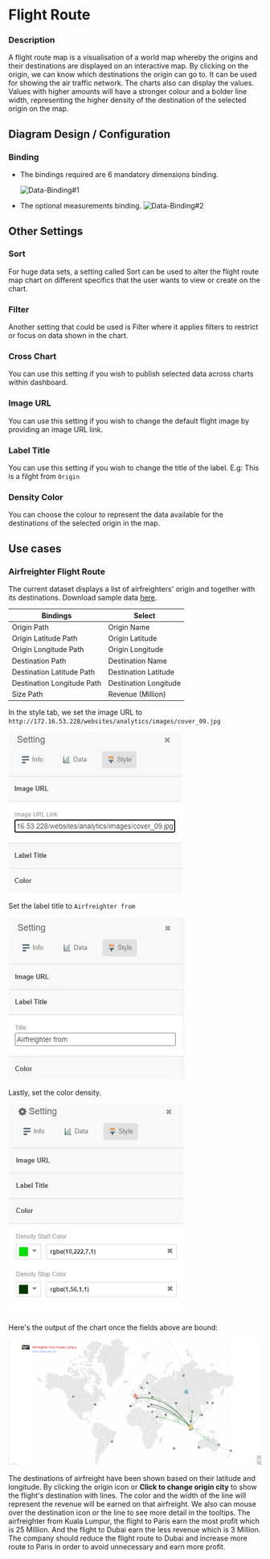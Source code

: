 
# Flight Route
### Description

A flight route map is a visualisation of a world map whereby the origins and their destinations are displayed on an interactive map. By clicking on the origin, we can know which destinations the origin can go to. It can be used for showing the air traffic network. The charts also can display the values. Values with higher amounts will have a stronger colour and a bolder line width, representing the higher density of the destination of the selected origin on the map.

## Diagram Design / Configuration
### Binding
- The bindings required are 6 mandatory dimensions binding.
	>
	![Data-Binding#1](./images/flight-route/Data-Binding#1.png)
	
-  The optional measurements binding.
	![Data-Binding#2](./images/flight-route/Data-Binding#2.png)
	
## Other Settings

### Sort

For huge data sets, a setting called Sort can be used to alter the flight route map chart on different specifics that the user wants to view or create on the chart.

### Filter

Another setting that could be used is Filter where it applies filters to restrict or focus on data shown in the chart.

### Cross Chart
You can use this setting if you wish to publish selected data across charts within dashboard.

### Image URL
You can use this setting if you wish to change the default flight image by providing an image URL link.

### Label Title
You can use this setting if you wish to change the title of the label. E.g: This is a filght from `Origin`

### Density Color
You can choose the colour to represent the data available for the destinations of the selected origin in the map.

## Use cases
### **Airfreighter Flight Route**
 The current dataset displays a list of airfreighters' origin and together with its destinations. Download sample data [here](./sample-data/flight-route/flight_route.xlsx).
 
|Bindings |Select|
|---|---|
|Origin Path|Origin Name|
|Origin Latitude Path|Origin Latitude|
|Origin Longitude Path|Origin Longitude|
|Destination Path|Destination Name|
|Destination Latitude Path|Destination Latitude|
|Destination Longitude Path|Destination Longitude|
|Size Path|Revenue (Million)|

In the style tab, we set the image URL to `http://172.16.53.228/websites/analytics/images/cover_09.jpg`

![Image_URL_Setting](./images/flight-route/Image_URL_Setting.png)

Set the label title to `Airfreighter from `

![Label_Title_Setting](./images/flight-route/Label_Title_Setting.png)

Lastly, set the color density.

![Density_Color_Setting](./images/flight-route/Density_Color_Setting.png)

Here's the output of the chart once the fields above are bound:

![use_case_1](./images/flight-route/use_case1.png)

The destinations of airfreight have been shown based on their latitude and longitude. By clicking the origin icon or **Click to change origin city** to show the flight's destination with lines. The color and the width of the line will represent the revenue will be earned on that airfreight. We also can mouse over the destination icon or the line to see more detail in the tooltips. The airfreighter from Kuala Lumpur, the flight to Paris earn the most profit which is 25 Million. And the flight to Dubai earn the less revenue which is 3 Million. The company should reduce the flight route to Dubai and increase more route to Paris in order to avoid unnecessary and earn more profit.
